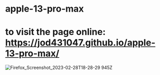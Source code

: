 # apple-13-pro-max

# to visit the page online: https://jod431047.github.io/apple-13-pro-max/

![Firefox_Screenshot_2023-02-28T18-28-29 945Z](https://user-images.githubusercontent.com/120330353/221951958-78dbdc4c-e42d-44d0-b62c-a8fb3e2c9cc0.png)
